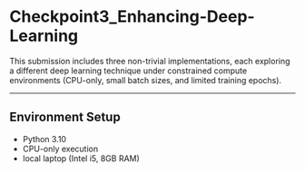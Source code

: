 # Checkpoint3_Enhancing-Deep-Learning

This submission includes three non-trivial implementations, each exploring a different deep learning technique under constrained compute environments (CPU-only, small batch sizes, and limited training epochs).

---

## Environment Setup

- Python 3.10
- CPU-only execution
- local laptop (Intel i5, 8GB RAM)



